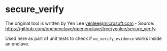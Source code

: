 # secure_verify

The original tool is written by Yen Lee <yenlee@microsoft.com> - Source: https://github.com/openenclave/openenclave/tree/yenlee/secure_verify

Used here as part of unit tests to check if `oe_verify_evidence` works inside an enclave.
